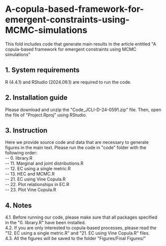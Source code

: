 # A-copula-based-framework-for-emergent-constraints-using-MCMC-simulations

This fold includes code that generate main results in the article entitled "A copula-based framework for emergent constraints using MCMC simulations"

## 1. System requirements
R (4.4.1) and RStudio (2024.09.1) are required to run the code.

## 2. Installation guide
Please download and unzip the "Code_JCLI-D-24-0591.zip" file. Then, open the file of "Project.Rproj" using RStudio.

## 3. Instruction
Here we provide source code and data that are necessary to generate figures in the main text. Please run the code in "code" folder with the following order: \
-- 0. library.R \
-- 11. Marginal and joint distributions.R\
-- 12. EC using a single metric.R\
-- 13. HEC and MCMC.R\
-- 21. EC using Vine Copula.R\
-- 22. Plot relationships in EC.R\
-- 23. Plot Vine Copula.R

## 4. Notes
4.1. Before running our code, please make sure that all packages specified in the "0. library.R" have been installed.\
4.2. If you are only interested to copula-based processes, please read the "12. EC using a single metric.R" and "21. EC using Vine Copula.R" files. \
4.3. All the figures will be saved to the folder "Figures/Final Figures/"

